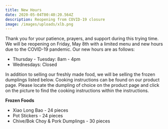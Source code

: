```yaml
---
title: New Hours
date: 2020-05-04T00:40:20.564Z
description: Reopening from COVID-19 closure
image: /images/uploads/xlb.png
---
```

Thank you for your patience, prayers, and support during this trying time. We will be reopening on Friday, May 8th with a limited menu and new hours due to the COVID-19 pandemic. Our new hours are as follows:

* Thursday - Tuesday: 8am - 4pm
* Wednesdays: Closed 

In addition to selling our freshly made food, we will be selling the frozen dumplings listed below. Cooking instructions can be found on our product page. Please locate the dumpling of choice on the product page and click on the picture to find the cooking instructions within the instructions. 

**Frozen Foods** 

* Xiao Long Bao - 24 pieces 
* Pot Stickers - 24 pieces 
* Chive/Bok Choy & Pork Dumplings - 30 pieces 

